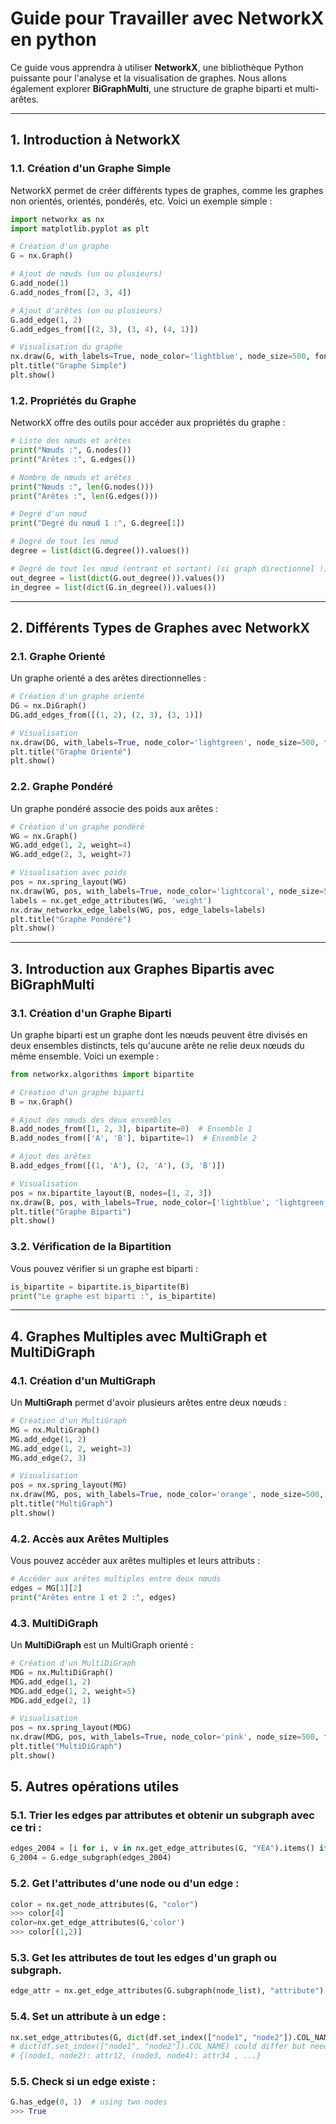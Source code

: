 # Guide pour Travailler avec NetworkX en python

Ce guide vous apprendra à utiliser **NetworkX**, une bibliothèque Python puissante pour l'analyse et la visualisation de graphes. Nous allons également explorer **BiGraphMulti**, une structure de graphe biparti et multi-arêtes.

---

## 1. Introduction à NetworkX

### 1.1. Création d'un Graphe Simple

NetworkX permet de créer différents types de graphes, comme les graphes non orientés, orientés, pondérés, etc. Voici un exemple simple :

```python
import networkx as nx
import matplotlib.pyplot as plt

# Création d'un graphe
G = nx.Graph()

# Ajout de nœuds (un ou plusieurs)
G.add_node(1)
G.add_nodes_from([2, 3, 4])

# Ajout d'arêtes (un ou plusieurs)
G.add_edge(1, 2)
G.add_edges_from([(2, 3), (3, 4), (4, 1)])

# Visualisation du graphe
nx.draw(G, with_labels=True, node_color='lightblue', node_size=500, font_size=10)
plt.title("Graphe Simple")
plt.show()
```

### 1.2. Propriétés du Graphe

NetworkX offre des outils pour accéder aux propriétés du graphe :

```python
# Liste des nœuds et arêtes
print("Nœuds :", G.nodes())
print("Arêtes :", G.edges())

# Nombre de nœuds et arêtes
print("Nœuds :", len(G.nodes()))
print("Arêtes :", len(G.edges()))

# Degré d'un nœud
print("Degré du nœud 1 :", G.degree[1])

# Degré de tout les nœud
degree = list(dict(G.degree()).values())

# Degré de tout les nœud (entrant et sortant) (si graph directionnel !)
out_degree = list(dict(G.out_degree()).values())
in_degree = list(dict(G.in_degree()).values())
```

---

## 2. Différents Types de Graphes avec NetworkX

### 2.1. Graphe Orienté

Un graphe orienté a des arêtes directionnelles :

```python
# Création d'un graphe orienté
DG = nx.DiGraph()
DG.add_edges_from([(1, 2), (2, 3), (3, 1)])

# Visualisation
nx.draw(DG, with_labels=True, node_color='lightgreen', node_size=500, font_size=10, arrowsize=20)
plt.title("Graphe Orienté")
plt.show()
```

### 2.2. Graphe Pondéré

Un graphe pondéré associe des poids aux arêtes :

```python
# Création d'un graphe pondéré
WG = nx.Graph()
WG.add_edge(1, 2, weight=4)
WG.add_edge(2, 3, weight=7)

# Visualisation avec poids
pos = nx.spring_layout(WG)
nx.draw(WG, pos, with_labels=True, node_color='lightcoral', node_size=500, font_size=10)
labels = nx.get_edge_attributes(WG, 'weight')
nx.draw_networkx_edge_labels(WG, pos, edge_labels=labels)
plt.title("Graphe Pondéré")
plt.show()
```

---

## 3. Introduction aux Graphes Bipartis avec BiGraphMulti

### 3.1. Création d'un Graphe Biparti

Un graphe biparti est un graphe dont les nœuds peuvent être divisés en deux ensembles distincts, tels qu'aucune arête ne relie deux nœuds du même ensemble. Voici un exemple :

```python
from networkx.algorithms import bipartite

# Création d'un graphe biparti
B = nx.Graph()

# Ajout des nœuds des deux ensembles
B.add_nodes_from([1, 2, 3], bipartite=0)  # Ensemble 1
B.add_nodes_from(['A', 'B'], bipartite=1)  # Ensemble 2

# Ajout des arêtes
B.add_edges_from([(1, 'A'), (2, 'A'), (3, 'B')])

# Visualisation
pos = nx.bipartite_layout(B, nodes=[1, 2, 3])
nx.draw(B, pos, with_labels=True, node_color=['lightblue', 'lightgreen'], node_size=500, font_size=10)
plt.title("Graphe Biparti")
plt.show()
```

### 3.2. Vérification de la Bipartition

Vous pouvez vérifier si un graphe est biparti :

```python
is_bipartite = bipartite.is_bipartite(B)
print("Le graphe est biparti :", is_bipartite)
```

---

## 4. Graphes Multiples avec MultiGraph et MultiDiGraph

### 4.1. Création d'un MultiGraph

Un **MultiGraph** permet d'avoir plusieurs arêtes entre deux nœuds :

```python
# Création d'un MultiGraph
MG = nx.MultiGraph()
MG.add_edge(1, 2)
MG.add_edge(1, 2, weight=3)
MG.add_edge(2, 3)

# Visualisation
pos = nx.spring_layout(MG)
nx.draw(MG, pos, with_labels=True, node_color='orange', node_size=500, font_size=10)
plt.title("MultiGraph")
plt.show()
```

### 4.2. Accès aux Arêtes Multiples

Vous pouvez accéder aux arêtes multiples et leurs attributs :

```python
# Accéder aux arêtes multiples entre deux nœuds
edges = MG[1][2]
print("Arêtes entre 1 et 2 :", edges)
```

### 4.3. MultiDiGraph

Un **MultiDiGraph** est un MultiGraph orienté :

```python
# Création d'un MultiDiGraph
MDG = nx.MultiDiGraph()
MDG.add_edge(1, 2)
MDG.add_edge(1, 2, weight=5)
MDG.add_edge(2, 1)

# Visualisation
pos = nx.spring_layout(MDG)
nx.draw(MDG, pos, with_labels=True, node_color='pink', node_size=500, font_size=10, arrowsize=20)
plt.title("MultiDiGraph")
plt.show()
```

## 5. Autres opérations utiles

### 5.1. Trier les edges par attributes et obtenir un subgraph avec ce tri :

```python
edges_2004 = [i for i, v in nx.get_edge_attributes(G, "YEA").items() if v == 2004]
G_2004 = G.edge_subgraph(edges_2004)
```

### 5.2. Get l'attributes d'une node ou d'un edge :
```python
color = nx.get_node_attributes(G, "color")
>>> color[4]
color=nx.get_edge_attributes(G,'color')
>>> color[(1,2)]
```

### 5.3. Get les attributes de tout les edges d'un graph ou subgraph.
```python
edge_attr = nx.get_edge_attributes(G.subgraph(node_list), "attribute")
```

### 5.4. Set un attribute à un edge :
```python
nx.set_edge_attributes(G, dict(df.set_index(["node1", "node2"]).COL_NAME), "ATTR_NAME")
# dict(df.set_index(["node1", "node2"]).COL_NAME) could differ but need to be of the form :
# {(node1, node2): attr12, (node3, node4): attr34 , ...}
```
### 5.5. Check si un edge existe :
```python
G.has_edge(0, 1)  # using two nodes
>>> True
```

